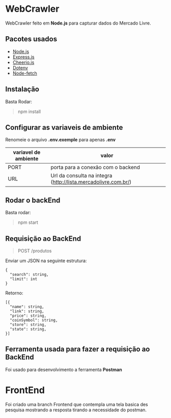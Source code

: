 
# WebCrawler

WebCrawler feito em **Node.js**  para capturar dados do Mercado Livre.

## Pacotes usados

 - [Node.js](https://nodejs.org/en/)
 - [Express.js](https://expressjs.com/)
 - [Cheerio.js](https://www.npmjs.com/package/cheerio)
 - [Dotenv](https://www.npmjs.com/package/dotenv)
 - [Node-fetch](https://www.npmjs.com/package/node-fetch)

## Instalação

Basta Rodar:
> npm install

## Configurar as variaveis de ambiente

Renomeie o arquivo **.env.exemple** para apenas **.env**

|variavel de ambiente| valor |
|--|--|
| PORT | porta para a conexão com o backend  |
| URL| Url da consulta na integra (http://lista.mercadolivre.com.br/)  |

## Rodar o backEnd

Basta  rodar:
> npm start


## Requisição ao BackEnd

> POST /produtos

Enviar um JSON na seguinte estrutura:

	{
	  "search": string,
	  "limit": int
	}
 
Retorno:

	[{
	  "name": string,
	  "link": string,
	  "price": string,
	  "coinSymbol": string,
	  "store": string,
	  "state": string,
	}]

## Ferramenta usada para fazer a requisição ao BackEnd

Foi usado para desenvolvimento a ferramenta **Postman**

# FrontEnd

Foi criado uma branch Frontend que contempla uma tela basica des pesquisa mostrando a resposta tirando a necessidade do postman.
